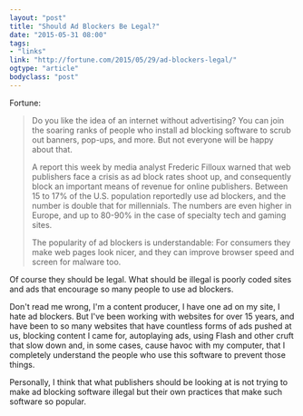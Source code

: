 ```yaml
---
layout: "post"
title: "Should Ad Blockers Be Legal?"
date: "2015-05-31 08:00"
tags: 
- "links"
link: "http://fortune.com/2015/05/29/ad-blockers-legal/"
ogtype: "article"
bodyclass: "post"
---
```


Fortune:

> Do you like the idea of an internet without advertising? You can join the soaring ranks of people who install ad blocking software to scrub out banners, pop-ups, and more. But not everyone will be happy about that.
> 
> A report this week by media analyst Frederic Filloux warned that web publishers face a crisis as ad block rates shoot up, and consequently block an important means of revenue for online publishers. Between 15 to 17% of the U.S. population reportedly use ad blockers, and the number is double that for millennials. The numbers are even higher in Europe, and up to 80-90% in the case of specialty tech and gaming sites.
> 
> The popularity of ad blockers is understandable: For consumers they make web pages look nicer, and they can improve browser speed and screen for malware too.

Of course they should be legal. What should be illegal is poorly coded sites and ads that encourage so many people to use ad blockers.

Don't read me wrong, I'm a content producer, I have one ad on my site, I hate ad blockers. But I've been working with websites for over 15 years, and have been to so many websites that have countless forms of ads pushed at us, blocking content I came for, autoplaying ads, using Flash and other cruft that slow down and, in some cases, cause havoc with my computer, that I completely understand the people who use this software to prevent those things.

Personally, I think that what publishers should be looking at is not trying to make ad blocking software illegal but their own practices that make such software so popular.